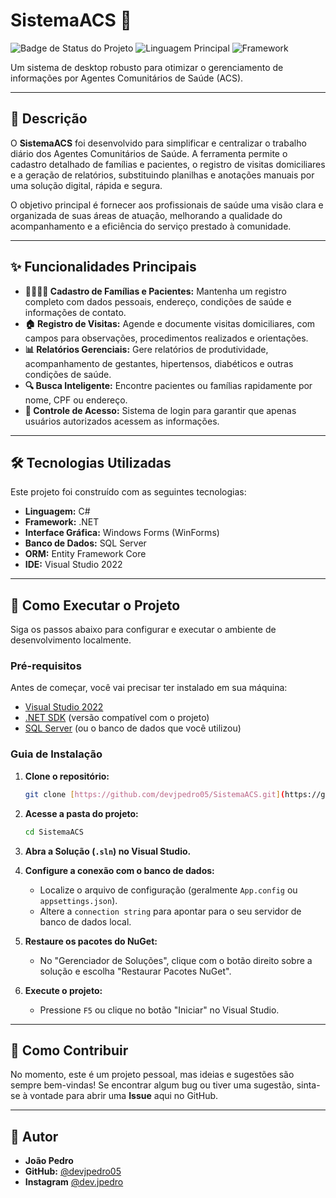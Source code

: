 # SistemaACS 🚀

![Badge de Status do Projeto](https://img.shields.io/badge/status-em%20desenvolvimento-yellow)
![Linguagem Principal](https://img.shields.io/badge/linguagem-C%23-blue.svg)
![Framework](https://img.shields.io/badge/framework-.NET-blueviolet.svg)

Um sistema de desktop robusto para otimizar o gerenciamento de informações por Agentes Comunitários de Saúde (ACS).

---

## 📝 Descrição

O **SistemaACS** foi desenvolvido para simplificar e centralizar o trabalho diário dos Agentes Comunitários de Saúde. A ferramenta permite o cadastro detalhado de famílias e pacientes, o registro de visitas domiciliares e a geração de relatórios, substituindo planilhas e anotações manuais por uma solução digital, rápida e segura.

O objetivo principal é fornecer aos profissionais de saúde uma visão clara e organizada de suas áreas de atuação, melhorando a qualidade do acompanhamento e a eficiência do serviço prestado à comunidade.

---

## ✨ Funcionalidades Principais

* **👨‍👩‍👧‍👦 Cadastro de Famílias e Pacientes:** Mantenha um registro completo com dados pessoais, endereço, condições de saúde e informações de contato.
* **🏠 Registro de Visitas:** Agende e documente visitas domiciliares, com campos para observações, procedimentos realizados e orientações.
* **📊 Relatórios Gerenciais:** Gere relatórios de produtividade, acompanhamento de gestantes, hipertensos, diabéticos e outras condições de saúde.
* **🔍 Busca Inteligente:** Encontre pacientes ou famílias rapidamente por nome, CPF ou endereço.
* **🔐 Controle de Acesso:** Sistema de login para garantir que apenas usuários autorizados acessem as informações.

---

## 🛠️ Tecnologias Utilizadas

Este projeto foi construído com as seguintes tecnologias:

* **Linguagem:** C#
* **Framework:** .NET 
* **Interface Gráfica:** Windows Forms (WinForms)
* **Banco de Dados:** SQL Server 
* **ORM:** Entity Framework Core 
* **IDE:** Visual Studio 2022

---

## 🚀 Como Executar o Projeto

Siga os passos abaixo para configurar e executar o ambiente de desenvolvimento localmente.

### Pré-requisitos

Antes de começar, você vai precisar ter instalado em sua máquina:
* [Visual Studio 2022](https://visualstudio.microsoft.com/pt-br/)
* [.NET SDK](https://dotnet.microsoft.com/pt-br/download) (versão compatível com o projeto)
* [SQL Server](https://www.microsoft.com/pt-br/sql-server/sql-server-downloads) (ou o banco de dados que você utilizou)

### Guia de Instalação

1.  **Clone o repositório:**
    ```bash
    git clone [https://github.com/devjpedro05/SistemaACS.git](https://github.com/devjpedro05/SistemaACS.git)
    ```

2.  **Acesse a pasta do projeto:**
    ```bash
    cd SistemaACS
    ```

3.  **Abra a Solução (`.sln`) no Visual Studio.**

4.  **Configure a conexão com o banco de dados:**
    * Localize o arquivo de configuração (geralmente `App.config` ou `appsettings.json`).
    * Altere a `connection string` para apontar para o seu servidor de banco de dados local.

5.  **Restaure os pacotes do NuGet:**
    * No "Gerenciador de Soluções", clique com o botão direito sobre a solução e escolha "Restaurar Pacotes NuGet".

6.  **Execute o projeto:**
    * Pressione `F5` ou clique no botão "Iniciar" no Visual Studio.

---

## 🤝 Como Contribuir

No momento, este é um projeto pessoal, mas ideias e sugestões são sempre bem-vindas! Se encontrar algum bug ou tiver uma sugestão, sinta-se à vontade para abrir uma **Issue** aqui no GitHub.

---

## 👤 Autor

* **João Pedro**
* **GitHub:** [@devjpedro05](https://github.com/devjpedro05)
* **Instagram** [@dev.jpedro](https://www.instagram.com/dev.jpedro?igsh=MTJrM3YyZnFjNjByNQ==)
